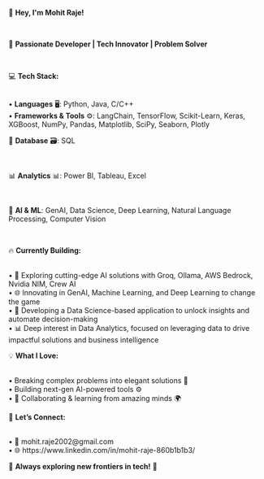 <p>👋 <b>Hey, I'm Mohit Raje!</b></p><br>
<p>🚀 <b>Passionate Developer | Tech Innovator | Problem Solver</b></p><br>

<p>💻 <b>Tech Stack:</b></p><br>
• <b>Languages</b> 🖥️: Python, Java, C/C++<br>
• <b>Frameworks & Tools</b> ⚙️: LangChain, TensorFlow, Scikit-Learn, Keras, XGBoost, NumPy, Pandas, Matplotlib, SciPy, Seaborn, Plotly<br>

<p>📂 <b>Database</b> 🗃️: SQL</p><br>
<p>📊 <b>Analytics</b> 📊: Power BI, Tableau, Excel</p><br>
<p>🧠 <b>AI & ML</b>: GenAI, Data Science, Deep Learning, Natural Language Processing, Computer Vision</p><br>

<p>🔥 <b>Currently Building:</b></p><br>
• 🤖 Exploring cutting-edge AI solutions with Groq, Ollama, AWS Bedrock, Nvidia NIM, Crew AI<br>
• 🌐 Innovating in GenAI, Machine Learning, and Deep Learning to change the game<br>
• 🧠 Developing a Data Science-based application to unlock insights and automate decision-making<br>
• 📊 Deep interest in Data Analytics, focused on leveraging data to drive impactful solutions and business intelligence<br>

<p>💡 <b>What I Love:</b></p><br>
• Breaking complex problems into elegant solutions 🧩<br>
• Building next-gen AI-powered tools ⚙️<br>
• 💬 Collaborating & learning from amazing minds 🌍<br>

<p>🔗 <b>Let’s Connect:</b></p><br>
• 📧 mohit.raje2002@gmail.com<br>
• 🌐 https://www.linkedin.com/in/mohit-raje-860b1b1b3/<br>

🌟 <b>Always exploring new frontiers in tech!</b> 🚀<br>

<!---
Mohit-Raje/Mohit-Raje is a ✨ special ✨ repository because its `README.md` (this file) appears on your GitHub profile.
You can click the Preview link to take a look at your changes.
--->
